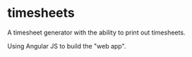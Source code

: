 # timesheets
A timesheet generator with the ability to print out timesheets.

Using Angular JS to build the "web app".

